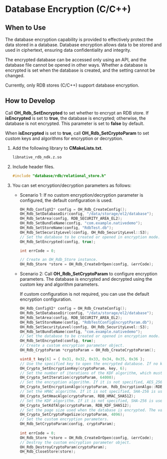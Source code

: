 # Database Encryption (C/C++)
<!--Kit: ArkData-->
<!--Subsystem: DistributedDataManager-->
<!--Owner: @baijidong-->
<!--Designer: @widecode; @htt1997-->
<!--Tester: @yippo; @logic42-->
<!--Adviser: @ge-yafang-->

## When to Use

The database encryption capability is provided to effectively protect the data stored in a database.
Database encryption allows data to be stored and used in ciphertext, ensuring data confidentiality and integrity.

The encrypted database can be accessed only using an API, and the database file cannot be opened in other ways. Whether a database is encrypted is set when the database is created, and the setting cannot be changed.

Currently, only RDB stores (C/C++) support database encryption.

## How to Develop

Call **OH_Rdb_SetEncrypted** to set whether to encrypt an RDB store. If **isEncrypted** is set to **true**, the database is encrypted; otherwise, the database is not encrypted. This parameter is set to **false** by default.

When **isEncrypted** is set to **true**, call **OH_Rdb_SetCryptoParam** to set custom keys and algorithms for encryption or decryption.

1. Add the following library to **CMakeLists.txt**.

    ```txt
    libnative_rdb_ndk.z.so
    ```

2. Include header files.

    ```c
    #include "database/rdb/relational_store.h"
    ```

3. You can set encryption/decryption parameters as follows:

    * Scenario 1: If no custom encryption/decryption parameter is configured, the default configuration is used.

        ```c
        OH_Rdb_ConfigV2* config = OH_Rdb_CreateConfig();
        OH_Rdb_SetDatabaseDir(config, "/data/storage/el2/database");
        OH_Rdb_SetArea(config, RDB_SECURITY_AREA_EL2);
        OH_Rdb_SetBundleName(config, "com.example.nativedemo");
        OH_Rdb_SetStoreName(config, "RdbTest.db");
        OH_Rdb_SetSecurityLevel(config, OH_Rdb_SecurityLevel::S3);
        // Set the database to be created or opened in encryption mode.
        OH_Rdb_SetEncrypted(config, true);
        
        int errCode = 0;
        
        // Create an OH_Rdb_Store instance.
        OH_Rdb_Store *store = OH_Rdb_CreateOrOpen(config, &errCode);
        ```

    * Scenario 2: Call **OH_Rdb_SetCryptoParam** to configure encryption parameters. The database is encrypted and decrypted using the custom key and algorithm parameters.
    
      If custom configuration is not required, you can use the default encryption configuration.

        ```c
        OH_Rdb_ConfigV2* config = OH_Rdb_CreateConfig();
        OH_Rdb_SetDatabaseDir(config, "/data/storage/el2/database");
        OH_Rdb_SetArea(config, RDB_SECURITY_AREA_EL2);
        OH_Rdb_SetStoreName(config, "RdbTestConfigEncryptParam.db");
        OH_Rdb_SetSecurityLevel(config, OH_Rdb_SecurityLevel::S3);
        OH_Rdb_SetBundleName(config, "com.example.nativedemo");
        // Set the database to be created or opened in encryption mode.
        OH_Rdb_SetEncrypted(config, true);
        // Create a custom encryption parameter object.
        OH_Rdb_CryptoParam *cryptoParam = OH_Rdb_CreateCryptoParam();
        
        uint8_t key[6] = { 0x31, 0x32, 0x33, 0x34, 0x35, 0x36 };
        // Use the specified key to open the encrypted database. If no key is specified, the database generates and saves the key and uses the generated key.
        OH_Crypto_SetEncryptionKey(cryptoParam, key, 6);
        // Set the number of iterations of the KDF algorithm, which must be greater than 0. If the value is not specified or the number of iterations is 0, the default value 10000 and the default encryption algorithm are used.
        OH_Crypto_SetIteration(cryptoParam, 64000);
        // Set the encryption algorithm. If it is not specified, AES_256_GCM is used by default.
        OH_Crypto_SetEncryptionAlgo(cryptoParam, Rdb_EncryptionAlgo::RDB_AES_256_CBC);
        // Set the HMAC algorithm. If it is not specified, SHA-256 is used by default.
        OH_Crypto_SetHmacAlgo(cryptoParam, RDB_HMAC_SHA512);
        // Set the KDF algorithm. If it is not specified, SHA-256 is used by default.
        OH_Crypto_SetKdfAlgo(cryptoParam, RDB_KDF_SHA512);
        // Set the page size used when the database is encrypted. The value must be an integer ranging from 1024 to 65536 and be a power of 2. If it is not specified, the default value 1024 is used.
        OH_Crypto_SetCryptoPageSize(cryptoParam, 4096);
        // Set the custom encryption parameters.
        OH_Rdb_SetCryptoParam(config, cryptoParam);
           
        int errCode = 0;
        OH_Rdb_Store *store = OH_Rdb_CreateOrOpen(config, &errCode);
        // Destroy the custom encryption parameter object.
        OH_Rdb_DestroyCryptoParam(cryptoParam);
        OH_Rdb_CloseStore(store);
        ```
